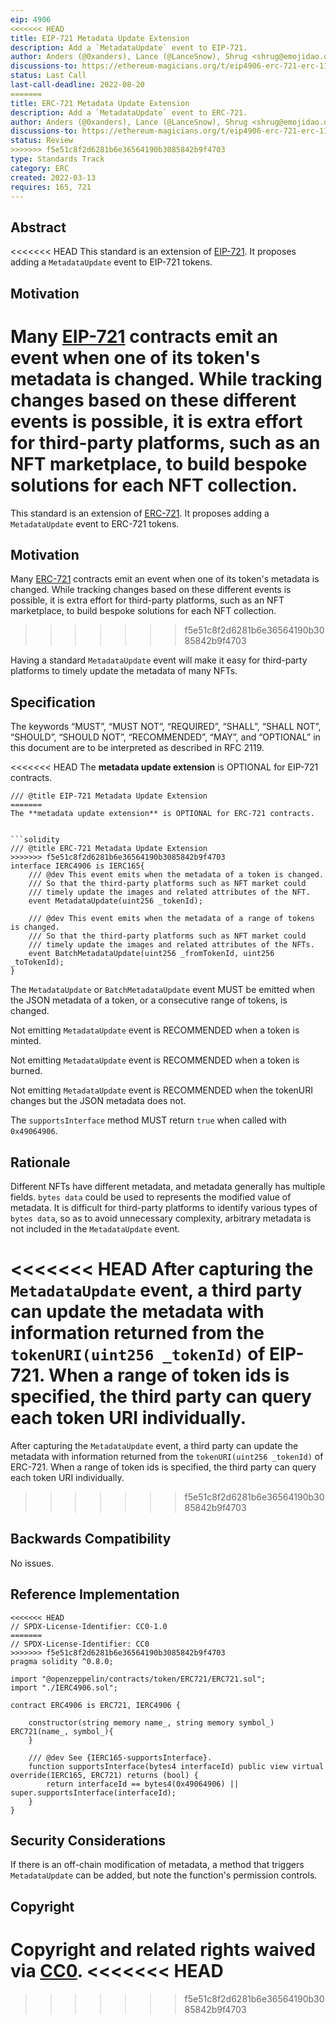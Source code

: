 ```yaml
---
eip: 4906
<<<<<<< HEAD
title: EIP-721 Metadata Update Extension
description: Add a `MetadataUpdate` event to EIP-721.
author: Anders (@0xanders), Lance (@LanceSnow), Shrug <shrug@emojidao.org>, Nathan <nathan.gang@gemini.com>
discussions-to: https://ethereum-magicians.org/t/eip4906-erc-721-erc-1155-metadata-update-extension/8588
status: Last Call
last-call-deadline: 2022-08-20
=======
title: ERC-721 Metadata Update Extension
description: Add a `MetadataUpdate` event to ERC-721.
author: Anders (@0xanders), Lance (@LanceSnow), Shrug <shrug@emojidao.org>, Nathan <nathan.gang@gemini.com>
discussions-to: https://ethereum-magicians.org/t/eip4906-erc-721-erc-1155-metadata-update-extension/8588
status: Review
>>>>>>> f5e51c8f2d6281b6e36564190b3085842b9f4703
type: Standards Track
category: ERC
created: 2022-03-13
requires: 165, 721
---
```


## Abstract

<<<<<<< HEAD
This standard is an extension of [EIP-721](./eip-721.md). It proposes adding a `MetadataUpdate` event to EIP-721 tokens.

## Motivation

Many [EIP-721](./eip-721.md) contracts emit an event when one of its token's metadata is changed. While tracking changes based on these different events is possible, it is extra effort for third-party platforms, such as an NFT marketplace, to build bespoke solutions for each NFT collection.
=======
This standard is an extension of [ERC-721](./eip-721.md). It proposes adding a `MetadataUpdate` event to ERC-721 tokens.

## Motivation

Many [ERC-721](./eip-721.md) contracts emit an event when one of its token's metadata is changed. While tracking changes based on these different events is possible, it is extra effort for third-party platforms, such as an NFT marketplace, to build bespoke solutions for each NFT collection.
>>>>>>> f5e51c8f2d6281b6e36564190b3085842b9f4703

Having a standard `MetadataUpdate` event will make it easy for third-party platforms to timely update the metadata of many NFTs.

## Specification

The keywords “MUST”, “MUST NOT”, “REQUIRED”, “SHALL”, “SHALL NOT”, “SHOULD”, “SHOULD NOT”, “RECOMMENDED”, “MAY”, and “OPTIONAL” in this document are to be interpreted as described in RFC 2119.

<<<<<<< HEAD
The **metadata update extension** is OPTIONAL for EIP-721 contracts.


```solidity
/// @title EIP-721 Metadata Update Extension
=======
The **metadata update extension** is OPTIONAL for ERC-721 contracts.


```solidity
/// @title ERC-721 Metadata Update Extension
>>>>>>> f5e51c8f2d6281b6e36564190b3085842b9f4703
interface IERC4906 is IERC165{
    /// @dev This event emits when the metadata of a token is changed.
    /// So that the third-party platforms such as NFT market could
    /// timely update the images and related attributes of the NFT.
    event MetadataUpdate(uint256 _tokenId);

    /// @dev This event emits when the metadata of a range of tokens is changed.
    /// So that the third-party platforms such as NFT market could
    /// timely update the images and related attributes of the NFTs.    
    event BatchMetadataUpdate(uint256 _fromTokenId, uint256 _toTokenId);
}
```

The `MetadataUpdate` or `BatchMetadataUpdate` event MUST be emitted when the JSON metadata of a token, or a consecutive range of tokens, is changed.

Not emitting `MetadataUpdate` event is RECOMMENDED when a token is minted.

Not emitting `MetadataUpdate` event is RECOMMENDED  when a token is burned.

Not emitting `MetadataUpdate` event is RECOMMENDED  when the tokenURI changes but the JSON metadata does not.

The `supportsInterface` method MUST return `true` when called with `0x49064906`.

## Rationale

Different NFTs have different metadata, and metadata generally has multiple fields. `bytes data` could be used to represents the modified value of metadata.  It is difficult for third-party platforms to identify various types of `bytes data`, so as to avoid unnecessary complexity, arbitrary metadata is not included in the `MetadataUpdate` event.

<<<<<<< HEAD
After capturing the `MetadataUpdate` event, a third party can update the metadata with information returned from the `tokenURI(uint256 _tokenId)` of EIP-721. When a range of token ids is specified, the third party can query each token URI individually.
=======
After capturing the `MetadataUpdate` event, a third party can update the metadata with information returned from the `tokenURI(uint256 _tokenId)` of ERC-721. When a range of token ids is specified, the third party can query each token URI individually.
>>>>>>> f5e51c8f2d6281b6e36564190b3085842b9f4703

## Backwards Compatibility

No issues.

## Reference Implementation

```solidity
<<<<<<< HEAD
// SPDX-License-Identifier: CC0-1.0
=======
// SPDX-License-Identifier: CC0
>>>>>>> f5e51c8f2d6281b6e36564190b3085842b9f4703
pragma solidity ^0.8.0;

import "@openzeppelin/contracts/token/ERC721/ERC721.sol";
import "./IERC4906.sol";

contract ERC4906 is ERC721, IERC4906 {

    constructor(string memory name_, string memory symbol_) ERC721(name_, symbol_){
    }

    /// @dev See {IERC165-supportsInterface}.
    function supportsInterface(bytes4 interfaceId) public view virtual override(IERC165, ERC721) returns (bool) {
        return interfaceId == bytes4(0x49064906) || super.supportsInterface(interfaceId);
    }
}
```

## Security Considerations

If there is an off-chain modification of metadata, a method that triggers `MetadataUpdate` can be added, but note the function's permission controls.

## Copyright

Copyright and related rights waived via [CC0](../LICENSE.md).
<<<<<<< HEAD
=======

>>>>>>> f5e51c8f2d6281b6e36564190b3085842b9f4703
